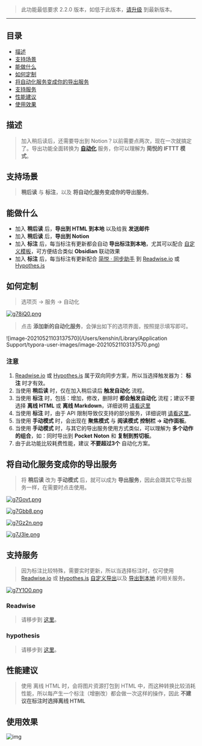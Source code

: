 >  此功能最低要求 2.2.0 版本，如低于此版本，[请升级](http://ksria.com/simpread/) 到最新版本。

***

目录
---
- [描述](#描述)
- [支持场景](#支持场景)
- [能做什么](#能做什么)
- [如何定制](#如何定制)
- [将自动化服务变成你的导出服务](#将自动化服务变成你的导出服务)
- [支持服务](#支持服务)
- [性能建议](#性能建议)
- [使用效果](#使用效果)

## 描述

> 加入稍后读后，还需要导出到 Notion？以前需要点两次，现在一次就搞定了。导出功能全面转换为 [**自动化**](http://ksria.com/simpread/docs/#/服务?id=自动化) 服务，你可以理解为 **简悦的 IFTTT 模式**。

## 支持场景

> **稍后读** 与 **标注**，以及 **将自动化服务变成你的导出服务**。

## 能做什么

- 加入 **稍后读** 后，**导出到 HTML 到本地** 以及给我 **发送邮件**
- 加入 **稍后读** 后，**导出到 Notion**
- 加入 **标注** 后，每当标注有更新都会自动 **导出标注到本地**，尤其可以配合 [自定义模板](http://ksria.com/simpread/docs/#/定制化导出?id=Markdown)，可方便结合类似 **Obsidian** 联动效果
- 加入 **标注** 后，每当标注有更新配合 [简悦 · 同步助手](http://ksria.com/simpread/docs/#/Sync) 到 [Readwise.io](http://ksria.com/simpread/docs/#/自动化?id=Readwise) 或 [Hypothes.is](http://ksria.com/simpread/docs/#/自动化?id=hypothesis)

## 如何定制

> 选项页 → 服务 → 自动化

[![g78iQ0.png](https://z3.ax1x.com/2021/05/21/g78iQ0.png)](https://imgtu.com/i/g78iQ0)

> 点击 **添加新的自动化服务**，会弹出如下的选项界面，按照提示填写即可。

![image-20210521103137570](/Users/kenshin/Library/Application Support/typora-user-images/image-20210521103137570.png)

### 注意

1. [Readwise.io](http://ksria.com/simpread/docs/#/自动化?id=Readwise) 或 [Hypothes.is](http://ksria.com/simpread/docs/#/自动化?id=hypothesis) 属于双向同步方案，所以当选择触发器为： **标注** 时才有效。
2. 当使用 **稍后读** 时，仅在加入稍后读后 **触发自动化** 流程。
3. 当使用 **标注** 时，包括：增加，修改，删除时 **都会触发自动化** 流程；建议不要选择 **离线 HTML** 或 **离线 Markdown**，详细说明 [请看这里](自动化?id=性能建议)
4. 当使用 **标注** 时，由于 API 限制导致仅支持的部分服务，详细说明 [请看这里](http://ksria.com/simpread/docs/#/自动化?id=支持服务)。
5. 当使用 **手动模式** 时，会出现在 **聚焦模式** 与 **阅读模式** **控制栏 → 动作面板**。
6. 当使用 **手动模式** 时，与其它的导出服务使用方式类似，可以理解为 **多个动作的组合**，如：同时导出到 **Pocket** **Noton** 和 **复制到剪切板**。
7. 由于此功能比较耗费性能，建议 **不要超过3个** 自动化方案。

## 将自动化服务变成你的导出服务

> 将 **稍后读** 改为 **手动模式** 后，就可以成为 **导出服务**，因此会跟其它导出服务一样，在需要时点击使用。

[![g7Govt.png](https://z3.ax1x.com/2021/05/21/g7Govt.png)](https://imgtu.com/i/g7Govt)

[![g7Gbb8.png](https://z3.ax1x.com/2021/05/21/g7Gbb8.png)](https://imgtu.com/i/g7Gbb8)

[![g7Gz2n.png](https://z3.ax1x.com/2021/05/21/g7Gz2n.png)](https://imgtu.com/i/g7Gz2n)

[![g7J3Ie.png](https://z3.ax1x.com/2021/05/21/g7J3Ie.png)](https://imgtu.com/i/g7J3Ie)


## 支持服务

> 因为标注比较特殊，需要实时更新，所以当选择标注时，仅可使用 [Readwise.io](http://ksria.com/simpread/docs/#/自动化?id=Readwise) 或 [Hypothes.is](http://ksria.com/simpread/docs/#/自动化?id=hypothesis)  [自定义导出](定制化导出?id=自定义导出)以及 [导出到本地](保存到本地) 的相关服务。

[![g7Y1O0.png](https://z3.ax1x.com/2021/05/21/g7Y1O0.png)](https://imgtu.com/i/g7Y1O0)

### Readwise

> 请移步到 [这里](自动化服务?id=Readwise)。

### hypothesis

> 请移步到 [这里](自动化服务?id=Hypothes)。

## 性能建议

> 使用 离线 HTML 时，会将图片资源打包到 HTML 中，而这种转换比较消耗性能，所以每产生一个标注（增删改）都会做一次这样的操作，因此 **不建议在标注时选择离线 HTML**

## 使用效果

 ![img](https://z3.ax1x.com/2021/05/18/gfMxZ6.gif)
